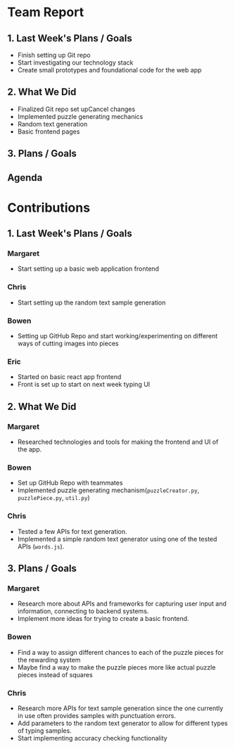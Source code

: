 # Team Report
## 1. Last Week's Plans / Goals
- Finish setting up Git repo  
- Start investigating our technology stack  
- Create small prototypes and foundational code for the web app  
## 2. What We Did  
- Finalized Git repo set upCancel changes
- Implemented puzzle generating mechanics
- Random text generation
- Basic frontend pages
## 3. Plans / Goals  
## Agenda
# Contributions  
## 1. Last Week's Plans / Goals
### Margaret  
- Start setting up a basic web application frontend  
### Chris  
- Start setting up the random text sample generation  
### Bowen  
- Setting up GitHub Repo and start working/experimenting on different ways of cutting images into pieces  
### Eric  
- Started on basic react app frontend
- Front is set up to start on next week typing UI
## 2. What We Did  
### Margaret
- Researched technologies and tools for making the frontend and UI of the app.
### Bowen
- Set up GitHub Repo with teammates
- Implemented puzzle generating mechanism(`puzzleCreator.py`, `puzzlePiece.py`, `util.py`)
### Chris
- Tested a few APIs for text generation.
- Implemented a simple random text generator using one of the tested APIs (`words.js`).
## 3. Plans / Goals  
### Margaret
- Research more about APIs and frameworks for capturing user input and information, connecting to backend systems.
- Implement more ideas for trying to create a basic frontend.
### Bowen
- Find a way to assign different chances to each of the puzzle pieces for the rewarding system
- Maybe find a way to make the puzzle pieces more like actual puzzle pieces instead of squares
### Chris
- Research more APIs for text sample generation since the one currently in use often provides samples with punctuation errors.
- Add parameters to the random text generator to allow for different types of typing samples.
- Start implementing accuracy checking functionality
